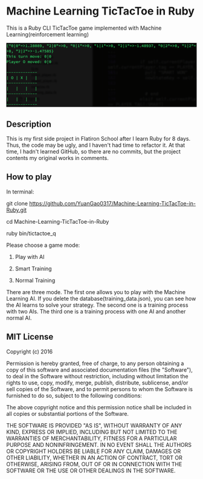 # Machine Learning TicTacToe in Ruby
This is a Ruby CLI TicTacToe game implemented with Machine Learning(reinforcement learning)

![](./screenshot/Screenshot1.png)

## Description
This is my first side project in Flatiron School after I learn Ruby for 8 days. Thus, the code may be ugly, and I haven't had time to refactor it. At that time, I hadn't learned GitHub, so there are no commits, but the project contents my original works in comments.

## How to play

In terminal:

git clone https://github.com/YuanGao0317/Machine-Learning-TicTacToe-in-Ruby.git

cd Machine-Learning-TicTacToe-in-Ruby

ruby bin/tictactoe_q



Please choose a game mode:

1. Play with AI

2. Smart Training

3. Normal Training


There are three mode. 
The first one allows you to play with the Machine Learning AI. If you delete the database(training_data.json), you can see how the AI learns to solve your strategy.
The second one is a training process with two AIs.
The third one is a training process with one AI and another normal AI.


## MIT License

Copyright (c) 2016 

Permission is hereby granted, free of charge, to any person obtaining a copy
of this software and associated documentation files (the "Software"), to deal
in the Software without restriction, including without limitation the rights
to use, copy, modify, merge, publish, distribute, sublicense, and/or sell
copies of the Software, and to permit persons to whom the Software is
furnished to do so, subject to the following conditions:

The above copyright notice and this permission notice shall be included in all
copies or substantial portions of the Software.

THE SOFTWARE IS PROVIDED "AS IS", WITHOUT WARRANTY OF ANY KIND, EXPRESS OR
IMPLIED, INCLUDING BUT NOT LIMITED TO THE WARRANTIES OF MERCHANTABILITY,
FITNESS FOR A PARTICULAR PURPOSE AND NONINFRINGEMENT. IN NO EVENT SHALL THE
AUTHORS OR COPYRIGHT HOLDERS BE LIABLE FOR ANY CLAIM, DAMAGES OR OTHER
LIABILITY, WHETHER IN AN ACTION OF CONTRACT, TORT OR OTHERWISE, ARISING FROM,
OUT OF OR IN CONNECTION WITH THE SOFTWARE OR THE USE OR OTHER DEALINGS IN THE
SOFTWARE.
